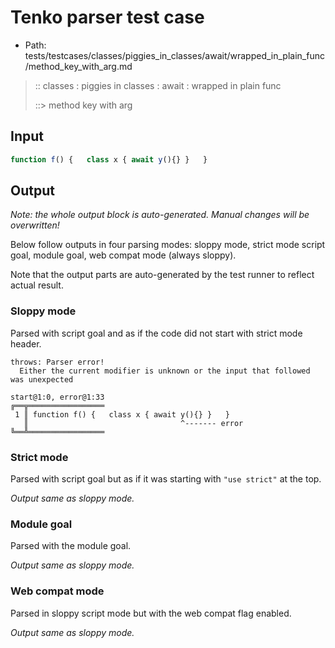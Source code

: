 # Tenko parser test case

- Path: tests/testcases/classes/piggies_in_classes/await/wrapped_in_plain_func/method_key_with_arg.md

> :: classes : piggies in classes : await : wrapped in plain func
>
> ::> method key with arg

## Input

`````js
function f() {   class x { await y(){} }   }
`````

## Output

_Note: the whole output block is auto-generated. Manual changes will be overwritten!_

Below follow outputs in four parsing modes: sloppy mode, strict mode script goal, module goal, web compat mode (always sloppy).

Note that the output parts are auto-generated by the test runner to reflect actual result.

### Sloppy mode

Parsed with script goal and as if the code did not start with strict mode header.

`````
throws: Parser error!
  Either the current modifier is unknown or the input that followed was unexpected

start@1:0, error@1:33
╔══╦═════════════════
 1 ║ function f() {   class x { await y(){} }   }
   ║                                  ^------- error
╚══╩═════════════════

`````

### Strict mode

Parsed with script goal but as if it was starting with `"use strict"` at the top.

_Output same as sloppy mode._

### Module goal

Parsed with the module goal.

_Output same as sloppy mode._

### Web compat mode

Parsed in sloppy script mode but with the web compat flag enabled.

_Output same as sloppy mode._
